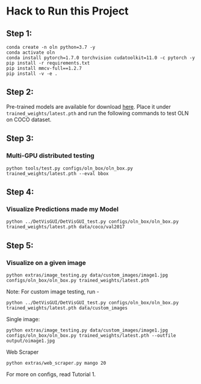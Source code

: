 # Hack to Run this Project 

## Step 1: 

```
conda create -n oln python=3.7 -y
conda activate oln
conda install pytorch=1.7.0 torchvision cudatoolkit=11.0 -c pytorch -y
pip install -r requirements.txt
pip install mmcv-full==1.2.7
pip install -v -e . 
```

## Step 2: 
Pre-trained models are available for download [here](https://drive.google.com/uc?id=1uL6TRhpSILvWeR6DZ0x9K9VywrQXQvq9). Place it under `trained_weights/latest.pth` and run the following commands to test OLN on COCO dataset.

## Step 3: 

### Multi-GPU distributed testing
```
python tools/test.py configs/oln_box/oln_box.py trained_weights/latest.pth --eval bbox
```
## Step 4: 

### Visualize Predictions made my Model 
```
python ../DetVisGUI/DetVisGUI_test.py configs/oln_box/oln_box.py trained_weights/latest.pth data/coco/val2017
```

## Step 5:

### Visualize on a given image
```
python extras/image_testing.py data/custom_images/image1.jpg configs/oln_box/oln_box.py trained_weights/latest.pth
```

Note: For custom image testing, run - 

```
python ../DetVisGUI/DetVisGUI_test.py configs/oln_box/oln_box.py trained_weights/latest.pth data/custom_images
```

Single image: 
```
python extras/image_testing.py data/custom_images/image1.jpg configs/oln_box/oln_box.py trained_weights/latest.pth --outfile output/oimage1.jpg
```

Web Scraper
```
python extras/web_scraper.py mango 20
```

For more on configs, read Tutorial 1.

